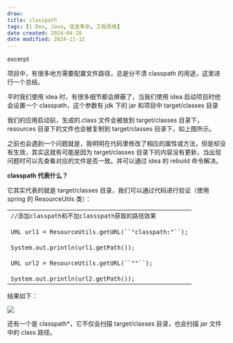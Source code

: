 ```yaml
---
draw:
title: classpath
tags: [1 Dev, Java, 信息革命, 工程思维]
date created: 2024-04-28
date modified: 2024-11-12
---
```


excerpt

<!-- more -->

项目中，有很多地方需要配置文件路径，总是分不清 classpath 的用途，这里进行一个总结。

平时我们使用 idea 时，有很多细节都会屏蔽了，当我们使用 idea 启动项目时他会设置一个 classpath，这个参数有 jdk 下的 jar 和项目中 target/classes 目录

我们的应用启动前，生成的.class 文件会被放到 target/classes 目录下，resources 目录下的文件也会被复制到 target/classes 目录下，如上图所示。

之前也会遇到一个问题就是，我明明在代码里修改了相应的属性或方法，但是却没有生效，其实这就有可能是因为 target/classes 目录下的内容没有更新，当出现问题时可以先查看对应的文件是否一致。并可以通过 idea 的 rebuild 命令解决。

**classpath 代表什么？**

它其实代表的就是 target/classes 目录，我们可以通过代码进行验证（使用 spring 的 ResourceUtils 类）：

|   |
|---|
|`//添加classpath和不加classspath获取的路径效果`<br><br>`URL url1 = ResourceUtils.getURL(``"classpath:"``);`<br><br>`System.out.println(url1.getPath());`<br><br>`URL url2 = ResourceUtils.getURL(``""``);`<br><br>`System.out.println(url2.getPath());`|

结果如下：

![](https://wiki.corp.qunar.com/download/attachments/475858871/image2021-8-3_22-18-28.png?version=1&modificationDate=1628000308000&api=v2)

还有一个是 classpath*，它不仅会扫描 target/classes 目录，也会扫描 jar 文件中的 class 路径。
